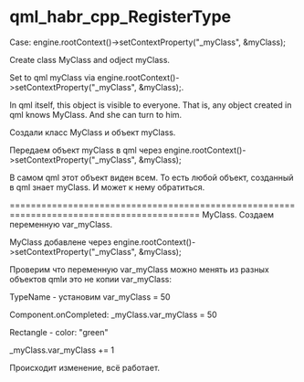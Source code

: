 # qml_habr_cpp_RegisterType

Case:
engine.rootContext()->setContextProperty("_myClass", &myClass);

Create class MyClass and odject myClass.

Set to qml myClass via engine.rootContext()->setContextProperty("_myClass", &myClass);.

In qml itself, this object is visible to everyone. That is, any object created in qml knows MyClass. And she can turn to him.



Создали класс MyClass и объект myClass.

Передаем объект myClass в qml через engine.rootContext()->setContextProperty("_myClass", &myClass);

В самом qml этот объект виден всем. То есть любой объект, созданный в qml знает myClass. И может к нему обратиться.


==========================================================================================
MyClass. Создаем переменную var_myClass.

MyClass добавлене через engine.rootContext()->setContextProperty("_myClass", &myClass);

Проверим что переменную var_myClass можно менять из разных объектов qmlи это не копии var_myClass:

TypeName - установим var_myClass = 50

Component.onCompleted: _myClass.var_myClass = 50



Rectangle - color: "green"

_myClass.var_myClass += 1

Происходит изменение, всё работает.

